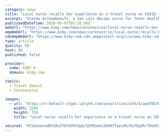 ```yaml
---
category: news
title: "Local nurse recalls her experience as a travel nurse on COVID-19 assignment"
excerpt: "Glenda Archambeault, a San Luis Obispo nurse for Tenet Healthcare, embarked on a three-week journey to help provide support to other nurses in Detroit, Michigan during the COVID-19 outbreak in early April."
publishedDateTime: 2020-05-07T01:20:00Z
webUrl: "https://www.ksby.com/news/coronavirus/local-nurse-recalls-her-experience-as-a-travel-nurse-on-covid-19-assignment"
ampWebUrl: "https://www.ksby.com/news/coronavirus/local-nurse-recalls-her-experience-as-a-travel-nurse-on-covid-19-assignment?_amp=true"
cdnAmpWebUrl: "https://www-ksby-com.cdn.ampproject.org/c/s/www.ksby.com/news/coronavirus/local-nurse-recalls-her-experience-as-a-travel-nurse-on-covid-19-assignment?_amp=true"
type: article
quality: 88
heat: 88
published: false

provider:
  name: KSBY 6
  domain: ksby.com

topics:
  - Travel Impact
  - Coronavirus

images:
  - url: "https://x-default-stgec.uplynk.com/ausw/slices/a7e/1caad701706c40c597cac38040cf164a/a7ecffc0b7b2457b807950580c73cc9b/poster_cd316dc9c9fd450b8252c725d82d59ba.jpg"
    width: 1280
    height: 720
    title: "Local nurse recalls her experience as a travel nurse on COVID-19 assignment"

secured: "Rf2eUownsdNTdAvSTAlH7Kt9pb/S5PB3em1384RffaxvXR/HiFEg9hrTRuUVxQClin9SBOW4WauziqqEqy+5/bsD9NgjqdAiPODJTRtKkJ1Gnippy3Zz578ReV5NN4S6EuiB71tiD5682zxSnSa0mSfMtOmh3aV1iGzmE808tSCer2k7F1D1sXklgME0MuYWhwWi8yKUlWbKvZAu86z260hzmif9l5T/cKVR5GkKWBcllS4I9sxOJEnwTEqVAuwfurSRDW5jLXXLYHH8L5XfLNehy++uPD6xZanyHfTxsr2rDsrHq98DM7R9MJ8oxdwP;hm1GZu6SDzW7w2/NxJWljg=="
---
```


